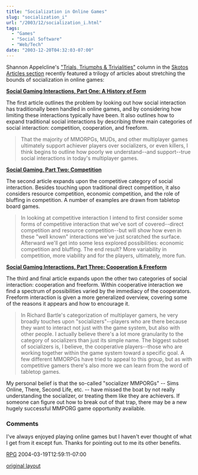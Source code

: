 ```yaml
---
title: "Socialization in Online Games"
slug: "socialization_i"
url: "/2003/12/socialization_i.html"
tags:
  - "Games"
  - "Social Software"
  - "Web/Tech"
date: "2003-12-20T04:32:03-07:00"
---
```

<p>Shannon Appelcline's <a href="http://www.skotos.net/articles/TTnT_.shtml">"Trials, Triumphs & Trivialities"</a> column in the <a href="http://www.skotos.net/articles/">Skotos Articles section</a> recently featured a trilogy of articles about stretching the bounds of socialization in online games:</p>
<p><b><a href="http://www.skotos.net/articles/TTnT_136.phtml">Social Gaming Interactions, Part One: A History of Form</a></b></p>
<p>The first article outlines the problem by looking out how social interaction has traditionally been handled in online games, and by considering how limiting these interactions typically have been. It also outlines how to expand traditional social interactions by describing three main categories of social interaction: competition, cooperation, and freeform.<blockquote>That the majority of MMORPGs, MUDs, and other multiplayer games ultimately support achiever players over socializers, or even killers, I think begins to outline how poorly we understand--and support--true social interactions in today's multiplayer games.</blockquote><b><a href="http://www.skotos.net/articles/TTnT_137.phtml">Social Gaming, Part Two: Competition</a></b></p>
<p>The second article expands upon the competitive category of social interaction. Besides touching upon traditional direct competition, it also considers resource competition, economic competition, and the role of bluffing in competition. A number of examples are drawn from tabletop board games.<blockquote>In looking at competitive interaction I intend to first consider some forms of competitive interaction that we've sort of covered--direct competition and resource competition--but will show how even in these "well known" interactions we've just scratched the surface. Afterward we'll get into some less explored possibilities: economic competition and bluffing. The end result? More variability in competition, more viability and for the players, ultimately, more fun.</blockquote><b><a href="http://www.skotos.net/articles/TTnT_138.phtml">Social Gaming Interactions, Part Three: Cooperation & Freeform</a></b></p>
<p>The third and final article expands upon the other two categories of social interaction: cooperation and freeform. Within cooperative interaction we find a spectrum of possibilities varied by the immediacy of the cooperators. Freeform interaction is given a more generalized overview, covering some of the reasons it appears and how to encourage it.<blockquote>In Richard Bartle's categorization of multiplayer gamers, he very broadly touches upon "socializers"--players who are there because they want to interact not just with the game system, but also with other people. I actually believe there's a lot more granularity to the category of socializers than just its simple name. The biggest subset of socializers is, I believe, the cooperative players--those who are working together within the game system toward a specific goal. A few different MMORPGs have tried to appeal to this group, but as with competitive gamers there's also more we can learn from the word of tabletop games.</blockquote>My personal belief is that the so-called "socializer MMPORGs" -- Sims Online, There, Second Life, etc. -- have missed the boat by not really understanding the socializer, or treating them like they are achievers. If someone can figure out how to break out of that trap, there may be a new hugely successful MMPORG game opportunity available.</p>
<footer><h3>Comments</h3>
<div class="u-comment h-cite">
<p class="p-content p-name">I've always enjoyed playing online games but I haven't ever thought of what I get from it except fun. Thanks for pointing out to me its other benefits.
</p>
<a class="u-author h-card" href="http://www.altarion.com/index.html">RPG</a>
<time class="dt-published" datetime="2004-03-19T12:59:11-07:00">2004-03-19T12:59:11-07:00</time>
</div>
</footer>
<p class="previous"><a href="/previous/2003/12/socialization_i.html" rel="syndication nofollow" class="u-syndication" >original layout</a></p>
